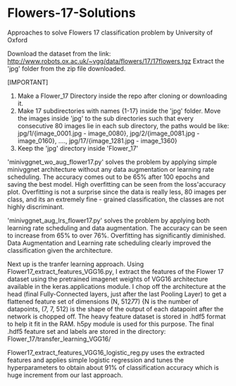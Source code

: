 # Flowers-17-Solutions
Approaches to solve Flowers 17 classification problem by University of Oxford

Download the dataset from the link: http://www.robots.ox.ac.uk/~vgg/data/flowers/17/17flowers.tgz
Extract the 'jpg' folder from the zip file downloaded.

[IMPORTANT]
1) Make a Flower_17 Directory inside the repo after cloning or downloading it.
2) Make 17 subdirectories with names {1-17} inside the 'jpg' folder. Move the images inside 'jpg' to the sub directories such    that every consecutive 80 images lie in each sub directory, the paths would be like:
   jpg/1/{image_0001.jpg - image_0080}, jpg/2/{image_0081.jpg - image_0160}, ...., jpg/17/{image_1281.jpg - image_1360}
3) Keep the 'jpg' directory inside 'Flower_17'

'minivggnet_wo_aug_flower17.py' solves the problem by applying simple minivggnet architecture without any data augmentation or learning rate scheduling. The accuracy comes out to be 65% after 100 epochs and saving the best model. High overfitting can be seen from the loss'accuracy plot. Overfitting is not a surprise since the data is really less, 80 images per class, and its an extremely fine - grained classification, the classes are not highly discriminant.

'minivggnet_aug_lrs_flower17.py' solves the problem by applying both learning rate scheduling and data augmentation. The accuracy can be seen to increase from 65% to over 76%. Overfitting has significantly diminished. Data Augmentation and Learning rate scheduling clearly improved the classification given the architecture.

Next up is the tranfer learning approach.
Using Flower17_extract_features_VGG16.py, I extract the features of the Flower 17 dataset using the pretrained imagenet weights of VGG16 architecture available in the keras.applications module. I chop off the architecture at the head (final Fully-Connected layers, just after the last Pooling Layer) to get a flattened feature set of dimensions (N, 512*7*7) {N is the number of datapoints, (7, 7, 512) is the shape of the output of each datapoint after the network is chopped off. The heavy feature dataset is stored in .hdf5 format to help it fit in the RAM. h5py module is used for this purpose. The final .hdf5 feature set and labels are stored in the directory: Flower_17/transfer_learning_VGG16/

Flower17_extract_features_VGG16_logistic_reg.py uses the extracted features and applies simple logistic regression and tunes the hyperparameters to obtain about 91% of classification accuracy which is huge increment from our last approach.

